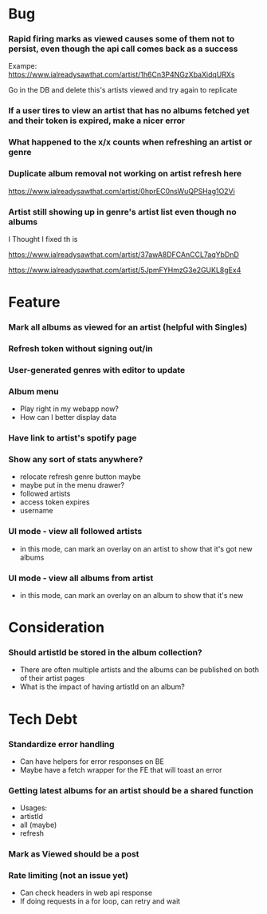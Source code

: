 # Bug

### Rapid firing marks as viewed causes some of them not to persist, even though the api call comes back as a success

Exampe: https://www.ialreadysawthat.com/artist/1h6Cn3P4NGzXbaXidqURXs

Go in the DB and delete this's artists viewed and try again to replicate

### If a user tires to view an artist that has no albums fetched yet and their token is expired, make a nicer error

### What happened to the x/x counts when refreshing an artist or genre

### Duplicate album removal not working on artist refresh here

https://www.ialreadysawthat.com/artist/0hprEC0nsWuQPSHag1O2Vi

### Artist still showing up in genre's artist list even though no albums

I Thought I fixed th is

https://www.ialreadysawthat.com/artist/37awA8DFCAnCCL7aqYbDnD

https://www.ialreadysawthat.com/artist/5JpmFYHmzG3e2GUKL8gEx4

# Feature

### Mark all albums as viewed for an artist (helpful with Singles)

### Refresh token without signing out/in

### User-generated genres with editor to update

### Album menu

- Play right in my webapp now?
- How can I better display data

### Have link to artist's spotify page

### Show any sort of stats anywhere?

- relocate refresh genre button maybe
- maybe put in the menu drawer?
- followed artists
- access token expires
- username

### UI mode - view all followed artists

- in this mode, can mark an overlay on an artist to show that it's got new albums

### UI mode - view all albums from artist

- in this mode, can mark an overlay on an album to show that it's new

# Consideration

### Should artistId be stored in the album collection?

- There are often multiple artists and the albums can be published on both of their artist pages
- What is the impact of having artistId on an album?

# Tech Debt

### Standardize error handling

- Can have helpers for error responses on BE
- Maybe have a fetch wrapper for the FE that will toast an error

### Getting latest albums for an artist should be a shared function

- Usages:
- artistId
- all (maybe)
- refresh

### Mark as Viewed should be a post

### Rate limiting (not an issue yet)

- Can check headers in web api response
- If doing requests in a for loop, can retry and wait
